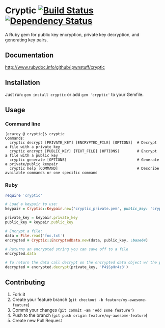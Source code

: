 # Cryptic [![Build Status](https://secure.travis-ci.org/ipwnstuff/cryptic.png)](http://travis-ci.org/ipwnstuff/cryptic) [![Dependency Status](https://gemnasium.com/ipwnstuff/cryptic.png)](https://gemnasium.com/ipwnstuff/cryptic)
A Ruby gem for public key encryption, private key decryption, and generating key pairs.

## Documentation
http://www.rubydoc.info/github/ipwnstuff/cryptic

## Installation
Just run: `gem install cryptic` or add `gem 'cryptic'` to your Gemfile.

## Usage
### Command line

```
[ecarey @ cryptic]$ cryptic
Commands:
  cryptic decrypt [PRIVATE_KEY] [ENCRYPTED_FILE] [OPTIONS]  # Decrypt a file with a private key
  cryptic encrypt [PUBLIC_KEY] [TEXT_FILE] [OPTIONS]        # Encrypt a file with a public key
  cryptic generate [OPTIONS]                                # Generate a private/public keypair
  cryptic help [COMMAND]                                    # Describe available commands or one specific command
```

### Ruby

```ruby
require 'cryptic'

# Load a keypair to use:
keypair = Cryptic::Keypair.new('cryptic_private.pem', public_key: 'cryptic_public.pem')

private_key = keypair.private_key
public_key = keypair.public_key

# Encrypt a file:
data = File.read('foo.txt')
encrypted = Cryptic::EncryptedData.new(data, public_key, :base64)

# Returns an encrypted string you can save off to a file
encrypted.data

# To return the data call decrypt on the encrypted data object w/ the private key and passphrase
decrypted = encrypted.decrypt(private_key, 'P4$SpHr4z3')
```
## Contributing

1. Fork it
2. Create your feature branch (`git checkout -b feature/my-awesome-feature`)
3. Commit your changes (`git commit -am 'Add some feature'`)
4. Push to the branch (`git push origin feature/my-awesome-feature`)
5. Create new Pull Request
